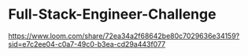 # Full-Stack-Engineer-Challenge

https://www.loom.com/share/72ea34a2f68642be80c7029636e34159?sid=e7c2ee04-c0a7-49c0-b3ea-cd29a443f077

